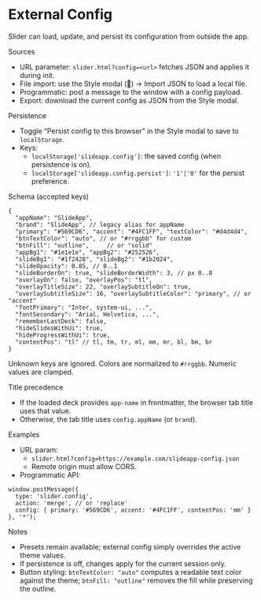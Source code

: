 # External Config

Slider can load, update, and persist its configuration from outside the app.

Sources
- URL parameter: `slider.html?config=<url>` fetches JSON and applies it during init.
- File import: use the Style modal (🎨) → Import JSON to load a local file.
- Programmatic: post a message to the window with a config payload.
- Export: download the current config as JSON from the Style modal.

Persistence
- Toggle “Persist config to this browser” in the Style modal to save to `localStorage`.
- Keys:
  - `localStorage['slideapp.config']`: the saved config (when persistence is on).
  - `localStorage['slideapp.config.persist']`: `'1'|'0'` for the persist preference.

Schema (accepted keys)
```
{
  "appName": "SlideApp",
  "brand": "SlideApp", // legacy alias for appName
  "primary": "#569CD6", "accent": "#4FC1FF", "textColor": "#d4d4d4",
  "btnTextColor": "auto", // or "#rrggbb" for custom
  "btnFill": "outline",     // or "solid"
  "appBg1": "#1e1e1e", "appBg2": "#252526",
  "slideBg1": "#1f2428", "slideBg2": "#1b2024",
  "slideOpacity": 0.85, // 0..1
  "slideBorderOn": true, "slideBorderWidth": 3, // px 0..8
  "overlayOn": false, "overlayPos": "tl",
  "overlayTitleSize": 22, "overlaySubtitleOn": true,
  "overlaySubtitleSize": 16, "overlaySubtitleColor": "primary", // or "accent"
  "fontPrimary": "Inter, system-ui, ...",
  "fontSecondary": "Arial, Helvetica, ...",
  "rememberLastDeck": false,
  "hideSlidesWithUi": true,
  "hideProgressWithUi": true,
  "contentPos": "tl" // tl, tm, tr, ml, mm, mr, bl, bm, br
}
```
Unknown keys are ignored. Colors are normalized to `#rrggbb`. Numeric values are clamped.

Title precedence
- If the loaded deck provides `app-name` in frontmatter, the browser tab title uses that value.
- Otherwise, the tab title uses `config.appName` (or `brand`).

Examples
- URL param:
  - `slider.html?config=https://example.com/slideapp-config.json`
  - Remote origin must allow CORS.
- Programmatic API:
```
window.postMessage({
  type: 'slider.config',
  action: 'merge', // or 'replace'
  config: { primary: '#569CD6', accent: '#4FC1FF', contentPos: 'mm' }
}, '*');
```

Notes
- Presets remain available; external config simply overrides the active theme values.
- If persistence is off, changes apply for the current session only.
 - Button styling: `btnTextColor: "auto"` computes a readable text color against the theme; `btnFill: "outline"` removes the fill while preserving the outline.
